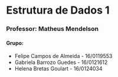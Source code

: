 # Estrutura de Dados 1

### Professor: Matheus Mendelson

#### Grupo:
* Felipe Campos de Almeida - 16/0119553
* Gabriela Barrozo Guedes - 16/0121612
* Helena Bretas Goulart - 16/0124034

